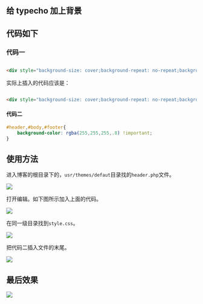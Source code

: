 ## 给 typecho 加上背景

## 代码如下

### 代码一
```html

<div style="background-size: cover;background-repeat: no-repeat;background-image: url(<!--这里填入图片地址-->);position:fixed;height: 100%;width: 100%;z-index: -999;"></div>

```

实际上插入的代码应该是：

```html

<div style="background-size: cover;background-repeat: no-repeat;background-image: url(http://image.example.comm/test.jpg);position:fixed;height: 100%;width: 100%;z-index: -999;"></div>

```

#### 代码二
```css
#header,#body,#footer{
    background-color: rgba(255,255,255,.8) !important;
}
```
## 使用方法

进入博客的根目录下的，`usr/themes/defaut`目录找的`header.php`文件。

![](http://image.yidaqiang.cn/blog/typecho/path-change-background-image.png)

打开编辑。如下图所示加入上面的代码。

![](http://image.yidaqiang.cn/blog/typecho/change-background-header-file.png)

在同一级目录找到`style.css`。

![](http://image.yidaqiang.cn/blog/typecho/path-to-style-css.png)

把代码二插入文件的末尾。

![](http://image.yidaqiang.cn/blog/typecho/change-style-css.png)

## 最后效果

![](http://image.yidaqiang.cn/blog/typecho/final-result.png)
